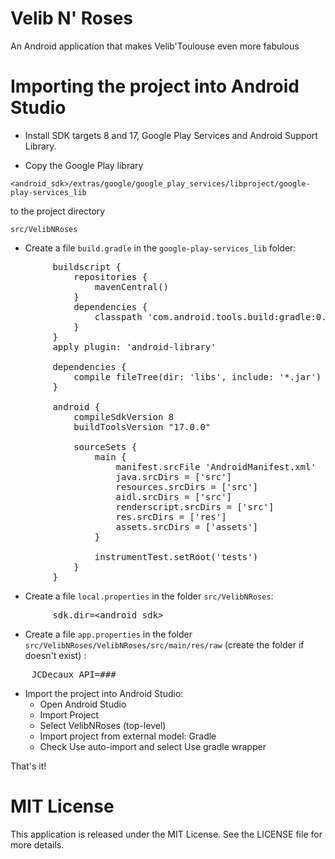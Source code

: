 # Velib N' Roses
An Android application that makes Velib'Toulouse even more fabulous

# Importing the project into Android Studio

* Install SDK targets 8 and 17, Google Play Services and Android Support Library.

* Copy the Google Play library

 `<android_sdk>/extras/google/google_play_services/libproject/google-play-services_lib`

 to the project directory

 `src/VelibNRoses`

* Create a file `build.gradle` in the `google-play-services_lib` folder:

<pre>
		buildscript {
			repositories {
				mavenCentral()
			}
			dependencies {
				classpath 'com.android.tools.build:gradle:0.5.+'
			}
		}
		apply plugin: 'android-library'

		dependencies {
			compile fileTree(dir: 'libs', include: '*.jar')
		}

		android {
			compileSdkVersion 8
			buildToolsVersion "17.0.0"

			sourceSets {
				main {
					manifest.srcFile 'AndroidManifest.xml'
					java.srcDirs = ['src']
					resources.srcDirs = ['src']
					aidl.srcDirs = ['src']
					renderscript.srcDirs = ['src']
					res.srcDirs = ['res']
					assets.srcDirs = ['assets']
				}

				instrumentTest.setRoot('tests')
			}
		}
</pre>

* Create a file `local.properties` in the folder `src/VelibNRoses`:

<pre>
		sdk.dir=&lt;android_sdk>
</pre>

* Create a file `app.properties` in the folder `src/VelibNRoses/VelibNRoses/src/main/res/raw` (create the folder if doesn't exist) :

<pre>
	JCDecaux_API=###
</pre>

* Import the project into Android Studio:
	* Open Android Studio
	* Import Project
	* Select VelibNRoses (top-level)
	* Import project from external model: Gradle
	* Check Use auto-import and select Use gradle wrapper

That's it!

# MIT License
This application is released under the MIT License. See the LICENSE file for more details.
